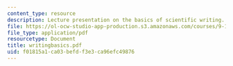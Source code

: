 ```yaml
---
content_type: resource
description: Lecture presentation on the basics of scientific writing.
file: https://ol-ocw-studio-app-production.s3.amazonaws.com/courses/9-12-experimental-molecular-neurobiology-fall-2006/f01815a1ca03befdf3e3ca96efc49876_writingbasics.pdf
file_type: application/pdf
resourcetype: Document
title: writingbasics.pdf
uid: f01815a1-ca03-befd-f3e3-ca96efc49876
---
```

